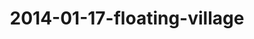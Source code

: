 ---
layout: blog
title: 2014-01-17-floating-village
category: blog
lat: 13.25767
lng: 103.82361
image: https://s3-us-west-2.amazonaws.com/travels2013/2014-01-17 23:28:19 PST.jpg
observation: 20140117232819PST
---